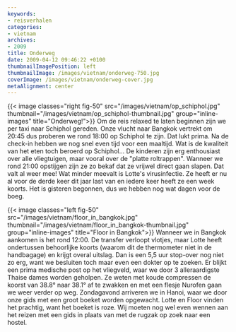 ```yaml
---
keywords:
- reisverhalen
categories:
- vietnam
archives:
- 2009
title: Onderweg
date: 2009-04-12 09:46:22 +0100
thumbnailImagePosition: left
thumbnailImage: /images/vietnam/onderweg-750.jpg
coverImage: /images/vietnam/onderweg-cover.jpg
metaAlignment: center
---
```


{{< image classes="right fig-50" src="/images/vietnam/op_schiphol.jpg" thumbnail="/images/vietnam/op_schiphol-thumbnail.jpg" group="inline-images" title="Onderweg!">}}
Om de reis relaxed te laten beginnen zijn we per taxi naar Schiphol gereden.
Onze vlucht naar Bangkok  vertrekt om 20:45 dus proberen we rond 18:00 op
Schiphol te zijn. Dat lukt prima. Na de check-in hebben we nog snel even tijd
voor een maaltijd. Wat is de kwaliteit van het eten toch beroerd op Schiphol...
De kinderen zijn erg enthousiast over alle vliegtuigen, maar vooral over de
"platte roltrappen". Wanneer we rond 21:00 opstijgen zijn ze zo bekaf dat ze
vrijwel direct gaan slapen. Dat valt al weer mee! Wat minder meevalt is Lotte's
virusinfectie. Ze heeft er nu al voor de derde keer dit jaar last van en iedere
keer heeft ze een week koorts. Het is gisteren begonnen, dus we hebben nog wat
dagen voor de boeg.

{{< image classes="left fig-50" src="/images/vietnam/floor_in_bangkok.jpg" thumbnail="/images/vietnam/floor_in_bangkok-thumbnail.jpg" group="inline-images" title="Floor in Bangkok">}}
Wanneer we in Bangkok aankomen is het rond 12:00. De transfer verloopt vlotjes,
maar Lotte heeft ondertussen behoorlijke koorts (waarom dit de thermometer niet
in de handbagage) en krijgt overal uitslag. Dan is een 5,5 uur stop-over nog
niet zo erg, want we besluiten toch maar even een dokter op te zoeken. Er
blijkt een prima medische post op het vliegveld, waar we door 3 alleraardigste
Thaise dames worden geholpen. Ze weten met koude compressen de koorst van 38.8°
naar 38.1° af te zwakken en met een flesje Nurofen gaan we weer verder op weg.
Zondagavond arriveren we in Hanoi, waar we door onze gids met een groot boeket
worden opgewacht. Lotte en Floor vinden het prachtig, want het boeket is roze.
Wij moeten nog wel even wennen aan het reizen met een gids in plaats van met de
rugzak op zoek naar een hostel.
